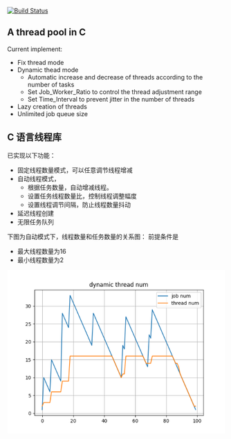 [![Build Status](https://app.travis-ci.com/lylhw13/thread-pool.svg?token=nASnaJLo16PpGTx3wkq7&branch=main)](https://app.travis-ci.com/lylhw13/thread-pool)


## A thread pool in C

Current implement:
- Fix thread mode
- Dynamic thead mode
  - Automatic increase and decrease of threads according to the number of tasks
  - Set Job_Worker_Ratio to control the thread adjustment range
  - Set Time_Interval to prevent jitter in the number of threads
- Lazy creation of threads
- Unlimited job queue size

## C 语言线程库

已实现以下功能：
- 固定线程数量模式，可以任意调节线程增减
- 自动线程模式，
  - 根据任务数量，自动增减线程。
  - 设置任务线程数量比，控制线程调整幅度
  - 设置线程调节间隔，防止线程数量抖动
- 延迟线程创建
- 无限任务队列


下图为自动模式下，线程数量和任务数量的关系图：
前提条件是
- 最大线程数量为16
- 最小线程数量为2

![alt dynamic.png](./test/dynamic.png)
